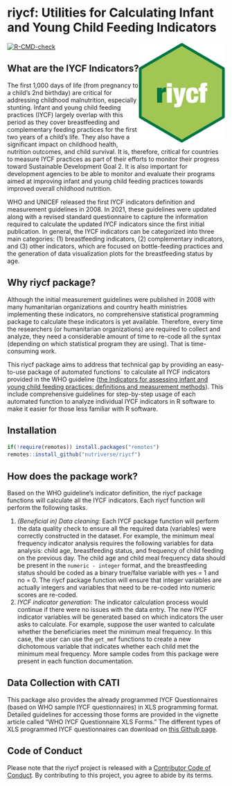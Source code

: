 
<!-- README.md is generated from README.Rmd. Please edit that file -->

# riycf: Utilities for Calculating Infant and Young Child Feeding Indicators

<img src="man/figures/logo.png" width="200px" align="right" />

<!-- badges: start -->

[![R-CMD-check](https://github.com/nutriverse/riycf/workflows/R-CMD-check/badge.svg)](https://github.com/nutriverse/riycf/actions)
<!-- badges: end -->

## What are the IYCF Indicators?

The first 1,000 days of life (from pregnancy to a child’s 2nd birthday)
are critical for addressing childhood malnutrition, especially stunting.
Infant and young child feeding practices (IYCF) largely overlap with
this period as they cover breastfeeding and complementary feeding
practices for the first two years of a child’s life. They also have a
significant impact on childhood health, nutrition outcomes, and child
survival. It is, therefore, critical for countries to measure IYCF
practices as part of their efforts to monitor their progress toward
Sustainable Development Goal 2. It is also important for development
agencies to be able to monitor and evaluate their programs aimed at
improving infant and young child feeding practices towards improved
overall childhood nutrition.

WHO and UNICEF released the first IYCF indicators definition and
measurement guidelines in 2008. In 2021, these guidelines were updated
along with a revised standard questionnaire to capture the information
required to calculate the updated IYCF indicators since the first
initial publication. In general, the IYCF indicators can be categorized
into three main categories: (1) breastfeeding indicators, (2)
complementary indicators, and (3) other indicators, which are focused on
bottle-feeding practices and the generation of data visualization plots
for the breastfeeding status by age.

## Why riycf package?

Although the initial measurement guidelines were published in 2008 with
many humanitarian organizations and country health ministries
implementing these indicators, no comprehensive statistical programming
package to calculate these indicators is yet available. Therefore, every
time the researchers (or humanitarian organizations) are required to
collect and analyze, they need a considerable amount of time to re-code
all the syntax (depending on which statistical program they are using).
That is time-consuming work.

This riycf package aims to address that technical gap by providing an
easy-to-use package of automated functions\` to calculate all IYCF
indicators provided in the WHO guideline ([the Indicators for assessing
infant and young child feeding practices: definitions and measurement
methods](https://www.who.int/publications/i/item/9789240018389)). This
include comprehensive guidelines for step-by-step usage of each
automated function to analyze individual IYCF indicators in R software
to make it easier for those less familiar with R software.

## Installation

``` r
if(!require(remotes)) install.packages("remotes") 
remotes::install_github("nutriverse/riycf")
```

## How does the package work?

Based on the WHO guideline’s indicator definition, the riycf package
functions will calculate all the IYCF indicators. Each riycf function
will perform the following tasks.

1.  *(Beneficial in) Data cleaning*: Each IYCF package function will
    perform the data quality check to ensure all the required data
    (variables) were correctly constructed in the dataset. For example,
    the minimum meal frequency indicator analysis requires the following
    variables for data analysis: child age, breastfeeding status, and
    frequency of child feeding on the previous day. The child age and
    child meal frequency data should be present in the
    `numeric - integer` format, and the breastfeeding status should be
    coded as a binary true/false variable with yes = 1 and no = 0. The
    riycf package function will ensure that integer variables are
    actually integers and variables that need to be re-coded into
    numeric scores are re-coded.
2.  *IYCF indicator generation*: The indicator calculation process would
    continue if there were no issues with the data entry. The new IYCF
    indicator variables will be generated based on which indicators the
    user asks to calculate. For example, suppose the user wanted to
    calculate whether the beneficiaries meet the minimum meal frequency.
    In this case, the user can use the `get_mmf` functions to create a
    new dichotomous variable that indicates whether each child met the
    minimum meal frequency. More sample codes from this package were
    present in each function documentation.

## Data Collection with CATI

This package also provides the already programmed IYCF Questionnaires
(based on WHO sample IYCF questionnaires) in XLS programming format.
Detailed guidelines for accessing those forms are provided in the
vignette article called “WHO IYCF Questionnaire XLS Forms.” The
different types of XLS programmed IYCF questionnaires can download on
[this Github page](https://github.com/nicholustintzaw/iycf_xls_forms).

## Code of Conduct

Please note that the riycf project is released with a [Contributor Code
of
Conduct](https://contributor-covenant.org/version/2/0/CODE_OF_CONDUCT.html).
By contributing to this project, you agree to abide by its terms.
